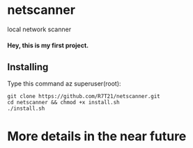 # netscanner
local network scanner

#### Hey, this is my first project.

## Installing
Type this command az superuser(root):
```
git clone https://github.com/R7T21/netscanner.git
cd netscanner && chmod +x install.sh
./install.sh
```
# More details in the near future
